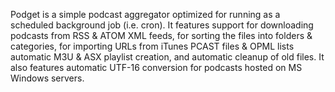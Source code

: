 Podget is a simple podcast aggregator optimized for running as a scheduled
background job (i.e. cron). It features support for downloading podcasts
from RSS & ATOM XML feeds, for sorting the files into folders & categories, for
importing URLs from iTunes PCAST files & OPML lists automatic M3U & ASX
playlist creation, and automatic cleanup of old files.  It also features
automatic UTF-16 conversion for podcasts hosted on MS Windows servers.

